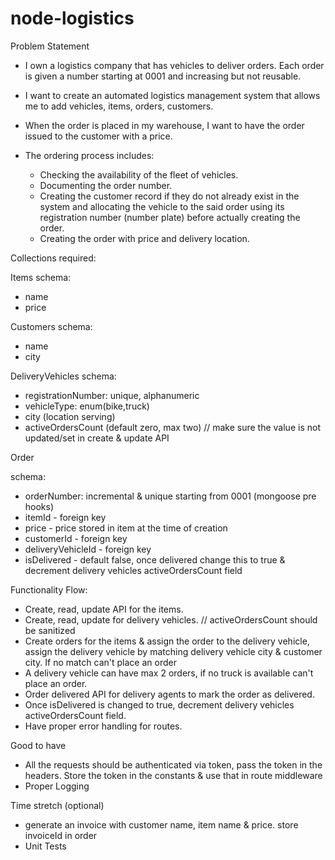 # node-logistics

Problem Statement

 - I own a logistics company that has vehicles to deliver orders. Each order is given a
number starting at 0001 and increasing but not reusable. 
 - I want to create an automated logistics management system that allows me to add vehicles, items, orders, customers.
 - When the order is placed in my warehouse, I want to have the order issued to the customer with a price. 

 - The ordering process includes:
    - Checking the availability of the fleet of vehicles.
    - Documenting the order number.
    - Creating the customer record if they do not already exist in the system and allocating the vehicle to the said order using its registration number (number plate) before actually creating the order.
    - Creating the order with price and delivery location.




Collections required:

Items
schema:
 - name
 - price

Customers
schema:
 - name
 - city

DeliveryVehicles
schema:
 - registrationNumber: unique, alphanumeric
 - vehicleType: enum(bike,truck)
 - city (location serving)
 - activeOrdersCount (default zero, max two) // make sure the value is not updated/set in create & update API





Order

schema:
 - orderNumber: incremental & unique starting from 0001 (mongoose pre hooks)
 - itemId - foreign key
 - price - price stored in item at the time of creation
 - customerId - foreign key
 - deliveryVehicleId - foreign key
 - isDelivered - default false, once delivered change this to true & decrement delivery vehicles activeOrdersCount field

           

Functionality Flow:
  - Create, read, update API for the items.
  - Create, read, update for delivery vehicles. // activeOrdersCount should be sanitized
  - Create orders for the items & assign the order to the delivery vehicle, assign the delivery vehicle by matching delivery vehicle city & customer city. If no match can't place an order
  - A delivery vehicle can have max 2 orders, if no truck is available can't place an order.
  - Order delivered API for delivery agents to mark the order as delivered.
  - Once isDelivered is changed to true, decrement delivery vehicles activeOrdersCount field.
  - Have proper error handling for routes.

Good to have
  - All the requests should be authenticated via token, pass the token in the headers. Store the token in the constants & use that in route middleware
  - Proper Logging


Time stretch (optional)
  - generate an invoice with customer name, item name & price. store invoiceId in order
  - Unit Tests